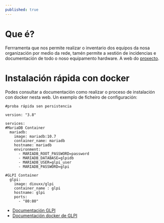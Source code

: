 ```yaml
---
published: true
---
```

# Que é?
Ferrramenta que nos permite realizar o inventario dos equipos da nosa organización por medio da rede, tamén permite a xestión de incidencias e documentación de todo o noso equipamento hardware.  A web do [proxecto](https://glpi-project.org/es/). 

# Instalación rápida con docker
Podes consultar a documentación como realizar o proceso de instalación con docker nesta web. Un exemplo de ficheiro de configuración:
```docker
#proba rápida sen persistencia

version: "3.8"

services:
#MariaDB Container
  mariadb:
    image: mariadb:10.7
    container_name: mariadb
    hostname: mariadb
    environment:
      - MARIADB_ROOT_PASSWORD=password
      - MARIADB_DATABASE=glpidb
      - MARIADB_USER=glpi_user
      - MARIADB_PASSWORD=glpi

#GLPI Container
  glpi:
    image: diouxx/glpi
    container_name : glpi
    hostname: glpi
    ports:
      - "80:80"

```
* [Documentación GLPI](https://glpi-project.org/es/documentacion/)
* [Documentación docker de GLPI](https://hub.docker.com/r/diouxx/glpi)
